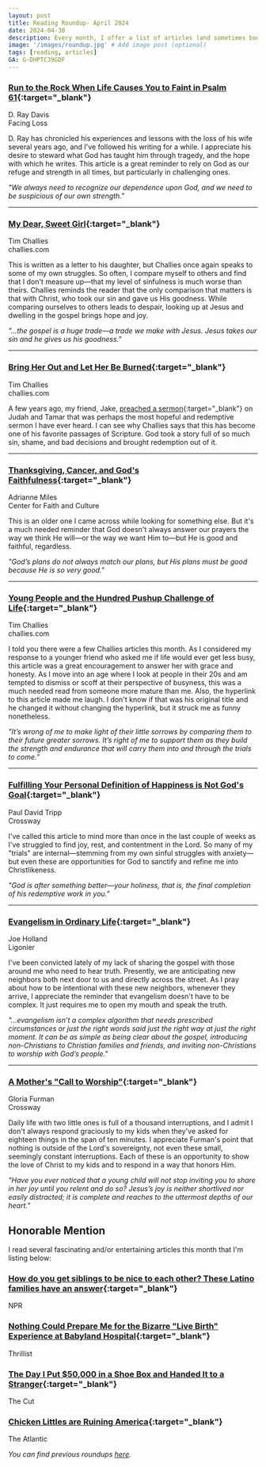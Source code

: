 ```yaml
---
layout: post
title: Reading Roundup- April 2024
date: 2024-04-30
description: Every month, I offer a list of articles (and sometimes books) that I believe are worthwhile reads.
image: '/images/roundup.jpg' # Add image post (optional)
tags: [reading, articles]
GA: G-DHPTC39GDF
---
```



### [Run to the Rock When Life Causes You to Faint in Psalm 61](https://facinglossblog.com/run-to-the-rock-when-life-causes-you-to-faint-in-psalm-61/){:target="_blank"}
D. Ray Davis
<br>Facing Loss

D. Ray has chronicled his experiences and lessons with the loss of his wife several years ago, and I've followed his writing for a while. I appreciate his desire to steward what God has taught him through tragedy, and the hope with which he writes. This article is a great reminder to rely on God as our refuge and strength in all times, but particularly in challenging ones.

*"We always need to recognize our dependence upon God, and we need to be suspicious of our own strength."*

---
### [My Dear, Sweet Girl](https://www.challies.com/articles/my-dear-sweet-girl/){:target="_blank"}
Tim Challies
<br>challies.com

This is written as a letter to his daughter, but Challies once again speaks to some of my own struggles. So often, I compare myself to others and find that I don't measure up—that my level of sinfulness is much worse than theirs. Challies reminds the reader that the only comparison that matters is that with Christ, who took our sin and gave us His goodness. While comparing ourselves to others leads to despair, looking up at Jesus and dwelling in the gospel brings hope and joy. 

*"...the gospel is a huge trade—a trade we make with Jesus. Jesus takes our sin and he gives us his goodness."*

---
### [Bring Her Out and Let Her Be Burned](https://www.challies.com/articles/bring-her-out-and-let-her-be-burned/){:target="_blank"}
Tim Challies
<br>challies.com

A few years ago, my friend, Jake, [preached a sermon](https://neartownchurch.buzzsprout.com/12072/8738493-propel-tamar){:target="_blank"} on Judah and Tamar that was perhaps the most hopeful and redemptive sermon I have ever heard. I can see why Challies says that this has become one of his favorite passages of Scripture. God took a story full of so much sin, shame, and bad decisions and brought redemption out of it. 

---
### [Thanksgiving, Cancer, and God's Faithfulness](https://cfc.sebts.edu/faith-and-culture/thanksgiving-cancer-and-gods-faithfulness/){:target="_blank"}
Adrianne Miles
<br>Center for Faith and Culture

This is an older one I came across while looking for something else. But it's a much needed reminder that God doesn't always answer our prayers the way we think He will—or the way we want Him to—but He is good and faithful, regardless.

*"God’s plans do not always match our plans, but His plans must be good because He is so very good."*

---
### [Young People and the Hundred Pushup Challenge of Life](https://www.challies.com/articles/be-patient-with-whiny-young-people/){:target="_blank"}
Tim Challies
<br>challies.com

I told you there were a few Challies articles this month. As I considered my response to a younger friend who asked me if life would ever get less busy, this article was a great encouragement to answer her with grace and honesty. As I move into an age where I look at people in their 20s and am tempted to dismiss or scoff at their perspective of busyness, this was a much needed read from someone more mature than me. Also, the hyperlink to this article made me laugh. I don't know if that was his original title and he changed it without changing the hyperlink, but it struck me as funny nonetheless. 

*"It’s wrong of me to make light of their little sorrows by comparing them to their future greater sorrows. It’s right of me to support them as they build the strength and endurance that will carry them into and through the trials to come.”*

---
### [Fulfilling Your Personal Definition of Happiness is Not God's Goal](https://www.crossway.org/articles/fulfilling-your-personal-definition-of-happiness-is-not-gods-goal/){:target="_blank"}
Paul David Tripp
<br>Crossway

I've called this article to mind more than once in the last couple of weeks as I've struggled to find joy, rest, and contentment in the Lord. So many of my "trials" are internal—stemming from my own sinful struggles with anxiety—but even these are opportunities for God to sanctify and refine me into Christlikeness. 

*"God is after something better—your holiness, that is, the final completion of his redemptive work in you."*

---
### [Evangelism in Ordinary Life](https://www.ligonier.org/learn/articles/evangelism-in-ordinary-life){:target="_blank"}
Joe Holland
<br>Ligonier

I've been convicted lately of my lack of sharing the gospel with those around me who need to hear truth. Presently, we are anticipating new neighbors both next door to us and directly across the street. As I pray about how to be intentional with these new neighbors, whenever they arrive, I appreciate the reminder that evangelism doesn't have to be complex. It just requires me to open my mouth and speak the truth. 

*"...evangelism isn’t a complex algorithm that needs prescribed circumstances or just the right words said just the right way at just the right moment. It can be as simple as being clear about the gospel, introducing non-Christians to Christian families and friends, and inviting non-Christians to worship with God’s people."*

---
### [A Mother's "Call to Worship"](https://www.crossway.org/articles/a-mothers-call-to-worship/){:target="_blank"}
Gloria Furman
<br>Crossway

Daily life with two little ones is full of a thousand interruptions, and I admit I don't always respond graciously to my kids when they've asked for eighteen things in the span of ten minutes. I appreciate Furman's point that nothing is outside of the Lord's sovereignty, not even these small, seemingly constant interruptions. Each of these is an opportunity to show the love of Christ to my kids and to respond in a way that honors Him.  

*"Have you ever noticed that a young child will not stop inviting you to share in her joy until you relent and do so? Jesus’s joy is neither shortlived nor easily distracted; it is complete and reaches to the uttermost depths of our heart."*

## Honorable Mention

I read several fascinating and/or entertaining articles this month that I'm listing below: 

### [How do you get siblings to be nice to each other? These Latino families have an answer](https://www.washingtonpost.com/history/2024/03/18/ghost-army-wwii-congressional-gold-medal/){:target="_blank"}
NPR
<br>

### [Nothing Could Prepare Me for the Bizarre "Live Birth" Experience at Babyland Hospital](https://www.thrillist.com/travel/nation/cabbage-patch-kids-babyland-general-hospital-georgia){:target="_blank"}
Thrillist
<br>

### [The Day I Put $50,000 in a Shoe Box and Handed It to a Stranger](https://www.thecut.com/article/amazon-scam-call-ftc-arrest-warrants.html){:target="_blank"}
The Cut
<br>

### [Chicken Littles are Ruining America](https://www.theatlantic.com/ideas/archive/2024/01/cultural-pessimism-america-self-fulfilling-effects/677261/?utm_source=pocket_saves){:target="_blank"}
The Atlantic
<br>

*You can find previous roundups [here](https://www.meredithcook.net/tags/#articles).*
